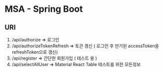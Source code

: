 # MSA - Spring Boot

## URI
1. /api/authorize => 로그인
2. /api/authorizeTokenRefresh => 토큰 갱신 ( 로그인 후 만기된 accessToken을 refreshToken으로 갱신)
3. /api/register => 간단한 회원가입 ( 테스트 용 )
4. /api/selectAllUser => Material React Table 테스트를 위한 모든정보
